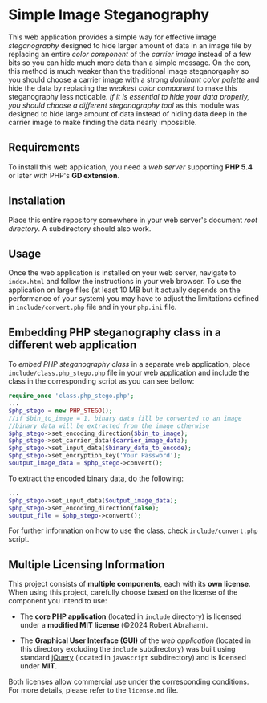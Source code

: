 # Simple Image Steganography

This web application provides a simple way for effective image _steganography_ designed to hide larger amount of data in an image file by replacing an entire _color component_ of the _carrier image_ instead of a few bits so you can hide much more data than a simple message. On the con, this method is much weaker than the traditional image steganorgaphy so you should choose a carrier image with a strong _dominant color palette_ and hide the data by replacing the _weakest color component_ to make this steganography less noticable. _If it is essential to hide your data properly, you should choose a different steganography tool_ as this module was designed to hide large amount of data instead of hiding data deep in the carrier image to make finding the data nearly impossible.

## Requirements

To install this web application, you need a _web server_ supporting **PHP 5.4** or later with PHP's **GD extension**.

## Installation

Place this entire repository somewhere in your web server's document _root directory_. A subdirectory should also work.

## Usage

Once the web application is installed on your web server, navigate to `index.html` and follow the instructions in your web browser. To use the application on large files (at least 10 MB but it actually depends on the performance of your system) you may have to adjust the limitations defined in `include/convert.php` file and in your `php.ini` file.

## Embedding PHP steganography class in a different web application

To _embed PHP steganography class_ in a separate web application, place `include/class.php_stego.php` file in your web application and include the class in the corresponding script as you can see bellow:

```php
require_once 'class.php_stego.php';
...
$php_stego = new PHP_STEGO();
//if $bin_to_image = 1, binary data fill be converted to an image
//binary data will be extracted from the image otherwise
$php_stego->set_encoding_direction($bin_to_image);
$php_stego->set_carrier_data($carrier_image_data);
$php_stego->set_input_data($binary_data_to_encode);
$php_stego->set_encryption_key('Your Password');
$output_image_data = $php_stego->convert();
```

To extract the encoded binary data, do the following:

```php
...
$php_stego->set_input_data($output_image_data);
$php_stego->set_encoding_direction(false);
$output_file = $php_stego->convert();
```

For further information on how to use the class, check `include/convert.php` script.

## Multiple Licensing Information

This project consists of **multiple components**, each with its **own license**. When using this project, carefully choose based on the license of the component you intend to use:

- The **core PHP application** (located in `include` directory) is licensed under a **modified MIT license** (©2024 Robert Abraham).

- The **Graphical User Interface (GUI)** of the *web application* (located in this directory excluding the `include` subdirectory) was built using standard [jQuery](https://jquery.com/) (located in `javascript` subdirectory) and is licensed under **MIT**.

Both licenses allow commercial use under the corresponding conditions. For more details, please refer to the `license.md` file.
